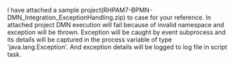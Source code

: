 I have attached a sample project(RHPAM7-BPMN-DMN_Integration_ExceptionHandling.zip) to case for your reference. In attached project DMN execution will fail because of invalid namespace and exception will be thrown. Exception will be caught by  event subprocess and its details will be captured in the process variable of type 'java.lang.Exception'. And exception details will be logged to log file in script task. 


